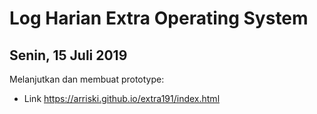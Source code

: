 # Log Harian Extra Operating System
## Senin, 15 Juli 2019

Melanjutkan dan membuat prototype:
- Link https://arriski.github.io/extra191/index.html
